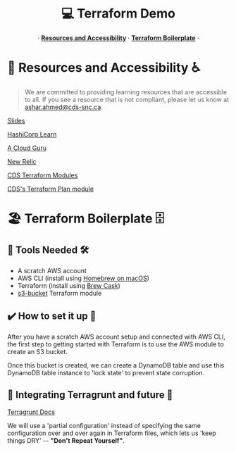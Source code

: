 <p align="center">
  <h1 align="center">💻 Terraform Demo</h1>
  <p align="center">
  &middot;
    <a href="https://github.com/cds-snc/terraform-demo"><strong>Resources and Accessibility</strong></a>
  &middot;
    <a href="https://github.com/cds-snc/terraform-demo/tree/main/src"><strong>Terraform Boilerplate</strong></a>
  &middot;
  </p>
</p>

# 📖 Resources and Accessibility ♿
> We are committed to providing learning resources that are accessible to all. If you see a resource that is not compliant, please let us know at ashar.ahmed@cds-snc.ca.

<a href="https://docs.google.com/presentation/d/1fAJBXQuxhNtrjaaIYOSN2YDJl92bhPgyf4VKySnzDIk/edit#slide=id.gfa3975480b_0_3">Slides</a>

<a href="https://learn.hashicorp.com/tutorials/terraform/">HashiCorp Learn</a>

<a href="https://learn.acloud.guru/">A Cloud Guru</a>

<a href="https://www.hashicorp.com/partners/tech/new-relic">New Relic</a>

<a href="https://github.com/cds-snc/terraform-modules">CDS Terraform Modules</a>

<a href="https://github.com/cds-snc/terraform-plan">CDS's Terraform Plan module</a>

# 🏖️ Terraform Boilerplate 🗄️

## 🧰 Tools Needed 🛠️

- A scratch AWS account 
- AWS CLI (install using <a href="https://formulae.brew.sh/formula/awscli">Homebrew on macOS</a>)
- Terraform (install using <a href="https://learn.hashicorp.com/tutorials/terraform/install-cli">Brew Cask</a>)
- <a href="https://registry.terraform.io/modules/terraform-aws-modules/s3-bucket/aws/latest">s3-bucket</a> Terraform module



## ✔️ How to set it up 🦾

After you have a scratch AWS account setup and connected with AWS CLI, the first step to getting started with Terraform is to use the AWS module to create an S3 bucket.

Once this bucket is created, we can create a DynamoDB table and use this DynamoDB table instance to 'lock state' to prevent state corruption.


## 🤖 Integrating Terragrunt and future 🔮

<a href="https://terragrunt.gruntwork.io/docs/features/keep-your-remote-state-configuration-dry/">Terragrunt Docs</a>

We will use a 'partial configuration' instead of specifying the same configuration over and over again in Terraform files, which lets us 'keep things DRY' -- **"Don't Repeat Yourself"**.
